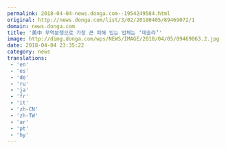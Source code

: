 ```yaml
---
permalink: 2018-04-04-news.donga.com--1954249584.html
original: http://news.donga.com/list/3/02/20180405/89469072/1
domain: news.donga.com
title: '美中 무역분쟁으로 가장 큰 피해 입는 업체는 ‘테슬라’'
image: http://dimg.donga.com/wps/NEWS/IMAGE/2018/04/05/89469063.2.jpg
date: 2018-04-04 23:35:22
category: news
translations: 
 - 'en'
 - 'es'
 - 'de'
 - 'ru'
 - 'ja'
 - 'fr'
 - 'it'
 - 'zh-CN'
 - 'zh-TW'
 - 'ar'
 - 'pt'
 - 'hy'
---
```


